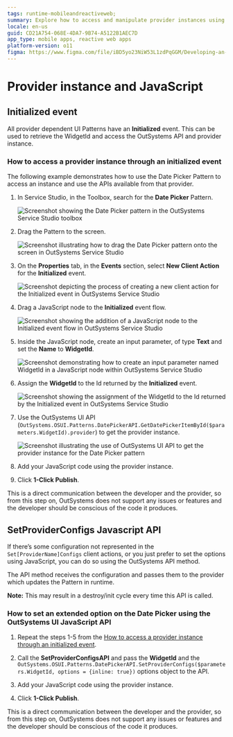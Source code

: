```yaml
---
tags: runtime-mobileandreactiveweb;
summary: Explore how to access and manipulate provider instances using the Initialized event in OutSystems 11 (O11).
locale: en-us
guid: CD21A754-068E-4DA7-9B74-A5122B1AEC7D
app_type: mobile apps, reactive web apps
platform-version: o11
figma: https://www.figma.com/file/iBD5yo23NiW53L1zdPqGGM/Developing-an-Application?type=design&node-id=4647%3A10005&mode=design&t=ANpsYvOCthr9AWot-1
---
```

# Provider instance and JavaScript

## Initialized event

All provider dependent UI Patterns have an **Initialized** event. This can be used to retrieve the WidgetId and access the OutSystems API and  provider instance.

### How to access a provider instance through an initialized event

The following example demonstrates how to use the Date Picker Pattern to access an  instance and use the APIs available from that provider.

1. In Service Studio, in the Toolbox, search for the **Date Picker** Pattern.

    ![Screenshot showing the Date Picker pattern in the OutSystems Service Studio toolbox](images/datepicker-ss.png "Date Picker in Service Studio")

1. Drag the Pattern to the screen.

    ![Screenshot illustrating how to drag the Date Picker pattern onto the screen in OutSystems Service Studio](images/drag-datepicker-ss.png "Dragging Date Picker to the Screen")

1. On the **Properties** tab,  in the **Events** section, select **New Client Action** for the **Initialized** event.
    
    ![Screenshot depicting the process of creating a new client action for the Initialized event in OutSystems Service Studio](images/initialized-ss.png "Creating a New Client Action for Initialized Event")

1. Drag a JavaScript node to the **Initialized** event flow.

    ![Screenshot showing the addition of a JavaScript node to the Initialized event flow in OutSystems Service Studio](images/instance-js-ss.png "Adding JavaScript Node to Event Flow")

1. Inside the JavaScript node, create an input parameter, of type **Text** and set the **Name** to **WidgetId**.

    ![Screenshot demonstrating how to create an input parameter named WidgetId in a JavaScript node within OutSystems Service Studio](images/widgetid-para-ss.png "Creating an Input Parameter")

1. Assign the **WidgetId** to the Id returned by the **Initialized** event.

    ![Screenshot showing the assignment of the WidgetId to the Id returned by the Initialized event in OutSystems Service Studio](images/assignid-ss.png "Assigning WidgetId")

1. Use the OutSystems UI API (``OutSystems.OSUI.Patterns.DatePickerAPI.GetDatePickerItemById($parameters.WidgetId).provider``) to get the provider instance.

    ![Screenshot illustrating the use of OutSystems UI API to get the provider instance for the Date Picker pattern](images/api-ss.png "Using OutSystems UI API")

1. Add your JavaScript code using the provider instance.

1. Click **1-Click Publish**.

<div class="info" markdown="1">

This is a direct communication between the developer and the provider, so from this step on, OutSystems does not support any issues or features and the developer should be conscious of the code it produces.

</div>

## SetProviderConfigs Javascript API

If there’s some configuration  not represented in the ``Set[ProviderName]Configs`` client actions, or you just prefer to set the options using JavaScript, you can do so using the OutSystems API method. 

The API method receives the configuration and passes them to the provider which updates the Pattern in runtime. 

**Note:** This may result in a destroy/init cycle every time this API is called.

### How to set an extended option on the Date Picker using the OutSystems UI JavaScript API

1. Repeat the steps 1-5 from the [How to access a provider instance through an initialized event](#how-to-access-a-provider-instance-through-an-initialized-event).

1. Call the **SetProviderConfigsAPI** and pass the **WidgetId** and the ``OutSystems.OSUI.Patterns.DatePickerAPI.SetProviderConfigs($parameters.WidgetId, options = {inline: true})`` options object to the API.

1. Add your JavaScript code using the provider instance.

1. Click **1-Click Publish**.

<div class="info" markdown="1">

This is a direct communication between the developer and the provider, so from this step on, OutSystems does not support any issues or features and the developer should be conscious of the code it produces.

</div>

